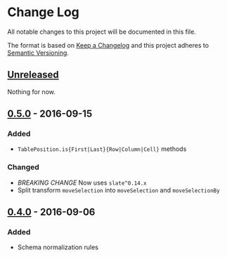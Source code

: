 # Change Log
All notable changes to this project will be documented in this file.

The format is based on [Keep a Changelog](http://keepachangelog.com/) and this project adheres to [Semantic Versioning](http://semver.org/).

## [Unreleased]

Nothing for now.

## [0.5.0] - 2016-09-15
### Added
- `TablePosition.is{First|Last}{Row|Column|Cell}` methods

### Changed
- *BREAKING CHANGE* Now uses `slate^0.14.x`
- Split transform `moveSelection` into `moveSelection` and `moveSelectionBy`

## [0.4.0] - 2016-09-06
### Added
- Schema normalization rules

  [Unreleased]: https://github.com/GitbookIO/slate-edit-table/compare/0.5.0...HEAD
  [0.5.0]: https://github.com/GitbookIO/slate-edit-table/compare/0.4.0...0.5.0
  [0.4.0]: https://github.com/GitbookIO/slate-edit-table/compare/0.3.0...0.4.0
